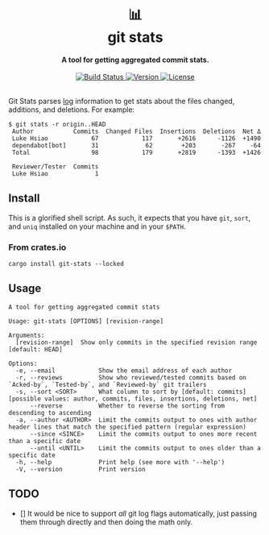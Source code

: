 <h1 align="center">
    📊<br>
    git stats
</h1>
<div align="center">
    <strong>A tool for getting aggregated commit stats.</strong>
</div>
<br>
<div align="center">
  <a href="https://github.com/lukehsiao/git-stats/actions/workflows/general.yml">
    <img src="https://img.shields.io/github/actions/workflow/status/lukehsiao/git-stats/general.yml" alt="Build Status">
  </a>
  <a href="https://crates.io/crates/git-stats">
    <img src="https://img.shields.io/crates/v/git-stats" alt="Version">
  </a>
  <a href="https://github.com/lukehsiao/git-stats/blob/main/LICENSE.md">
    <img src="https://img.shields.io/crates/l/git-stats" alt="License">
  </a>
</div>
<br>

Git Stats parses [log](https://git-scm.com/docs/git-log) information to get stats about the files changed, additions, and deletions.
For example:

    $ git stats -r origin..HEAD
     Author           Commits  Changed Files  Insertions  Deletions  Net Δ
     Luke Hsiao            67            117       +2616      -1126  +1490
     dependabot[bot]       31             62        +203       -267    -64
     Total                 98            179       +2819      -1393  +1426

     Reviewer/Tester  Commits
     Luke Hsiao             1

## Install

This is a glorified shell script.
As such, it expects that you have `git`, `sort`, and `uniq` installed on your machine and in your `$PATH`.

### From crates.io

```
cargo install git-stats --locked
```

## Usage

```
A tool for getting aggregated commit stats

Usage: git-stats [OPTIONS] [revision-range]

Arguments:
  [revision-range]  Show only commits in the specified revision range [default: HEAD]

Options:
  -e, --email            Show the email address of each author
  -r, --reviews          Show who reviewed/tested commits based on `Acked-by`, `Tested-by`, and `Reviewed-by` git trailers
  -s, --sort <SORT>      What column to sort by [default: commits] [possible values: author, commits, files, insertions, deletions, net]
      --reverse          Whether to reverse the sorting from descending to ascending
  -a, --author <AUTHOR>  Limit the commits output to ones with author header lines that match the specified pattern (regular expression)
      --since <SINCE>    Limit the commits output to ones more recent than a specific date
      --until <UNTIL>    Limit the commits output to ones older than a specific date
  -h, --help             Print help (see more with '--help')
  -V, --version          Print version
```


## TODO

- [] It would be nice to support _all_ git log flags automatically, just passing them through directly and then doing the math only.
